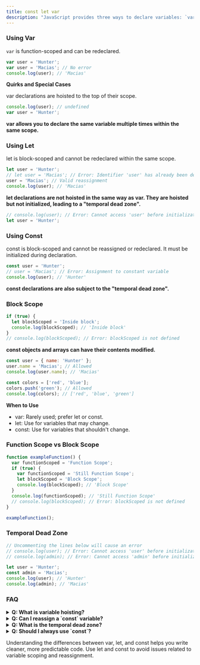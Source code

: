 ```yaml
---
title: const let var 
description: "JavaScript provides three ways to declare variables: `var`, `let`, and `const`. Each has different scoping rules and characteristics."
--- 
```


### Using Var 

`var` is function-scoped and can be redeclared.

```js [var.js] copy
var user = 'Hunter';
var user = 'Macias'; // No error
console.log(user); // 'Macias'
```

**Quirks and Special Cases**
<p>var declarations are hoisted to the top of their scope.</p>

```js [var.js] copy
console.log(user); // undefined
var user = 'Hunter';
```
**var allows you to declare the same variable multiple times within the same scope.**


### Using Let
let is block-scoped and cannot be redeclared within the same scope.
```js [let.js] copy
let user = 'Hunter';
// let user = 'Macias'; // Error: Identifier 'user' has already been declared
user = 'Macias'; // Valid reassignment
console.log(user); // 'Macias'
```

**let declarations are not hoisted in the same way as var. They are hoisted but not initialized, leading to a "temporal dead zone".**
```js [script.js] copy
// console.log(user); // Error: Cannot access 'user' before initialization
let user = 'Hunter';
```



### Using Const
const is block-scoped and cannot be reassigned or redeclared. It must be initialized during declaration.
```js [var.js] copy
const user = 'Hunter';
// user = 'Macias'; // Error: Assignment to constant variable
console.log(user); // 'Hunter'
```
**const declarations are also subject to the "temporal dead zone".**


### Block Scope
```js [blockscope.js] copy 
if (true) {
  let blockScoped = 'Inside block';
  console.log(blockScoped); // 'Inside block'
}
// console.log(blockScoped); // Error: blockScoped is not defined
```

**const objects and arrays can have their contents modified.**
```js [using-const.js] copy 
const user = { name: 'Hunter' };
user.name = 'Macias'; // Allowed
console.log(user.name); // 'Macias'

const colors = ['red', 'blue'];
colors.push('green'); // Allowed
console.log(colors); // ['red', 'blue', 'green']
```


**When to Use**
- var: Rarely used; prefer let or const.
- let: Use for variables that may change.
- const: Use for variables that shouldn't change.

### Function Scope vs Block Scope
```js [using-scope.js] {9} copy 
function exampleFunction() {
  var functionScoped = 'Function Scope';
  if (true) {
    var functionScoped = 'Still Function Scope';
    let blockScoped = 'Block Scope';
    console.log(blockScoped); // 'Block Scope'
  }
  console.log(functionScoped); // 'Still Function Scope'
  // console.log(blockScoped); // Error: blockScoped is not defined
}

exampleFunction();
```

### Temporal Dead Zone
```js [temp-dead-zone.js] copy 
// Uncommenting the lines below will cause an error
// console.log(user); // Error: Cannot access 'user' before initialization
// console.log(admin); // Error: Cannot access 'admin' before initialization

let user = 'Hunter';
const admin = 'Macias';
console.log(user); // 'Hunter'
console.log(admin); // 'Macias'
```

### FAQ
<details>
  <summary><strong>Q: What is variable hoisting?</strong></summary>
  <p><strong>A:</strong> Variable hoisting refers to the behavior in JavaScript where variable declarations are moved to the top of their containing scope during the compile phase. This means you can use a variable before it is declared, but it will be `undefined` if you do so with `var`. With `let` and `const`, accessing the variable before declaration results in a ReferenceError due to the temporal dead zone.</p>
</details>
<details>
  <summary><strong>Q: Can I reassign a `const` variable?</strong></summary>
  <p><strong>A:</strong> No, a `const` variable cannot be reassigned once it is initialized. However, if the `const` variable is an object or array, the properties of the object or the elements of the array can still be modified.</p>
</details>
<details>
  <summary><strong>Q: What is the temporal dead zone?</strong></summary>
  <p><strong>A:</strong> The temporal dead zone is the period of time during which a `let` or `const` variable is hoisted but not yet initialized. During this time, any attempt to access the variable will result in a ReferenceError.</p>
</details>
<details>
  <summary><strong>Q: Should I always use `const`?</strong></summary>
  <p><strong>A:</strong> It's a good practice to use `const` for variables that should not be reassigned to ensure immutability. Use `let` for variables that will change. Avoid using `var` unless you have a specific reason to use function-scoped variables.</p>
</details>


Understanding the differences between var, let, and const helps you write cleaner, more predictable code. Use let and const to avoid issues related to variable scoping and reassignment.




